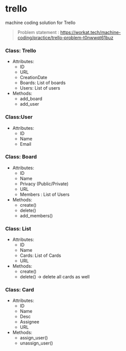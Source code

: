 # trello
machine coding solution for Trello

>Problem statement : https://workat.tech/machine-coding/practice/trello-problem-t0nwwqt61buz


### Class: Trello
- Attributes:
  - ID
  - URL
  - CreationDate
  - Boards: List of boards
  - Users: List of users
- Methods:
  - add_board
  - add_user

### Class:User
- Attributes:
  - ID
  - Name 
  - Email


### Class: Board
- Attributes:
  - ID
  - Name
  - Privacy (Public/Private)
  - URL
  - Members : List of Users
- Methods:
  - create()
  - delete()
  - add_members()


### Class: List
- Attributes:
  - ID 
  - Name 
  - Cards: List of Cards
  - URL
- Methods:
  - create()
  - delete() -> delete all cards as well

### Class: Card
- Attributes:
  - ID
  - Name
  - Desc
  - Assignee
  - URL
- Methods:
  - assign_user()
  - unassign_user()